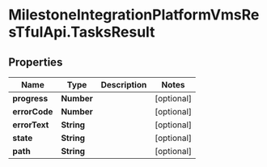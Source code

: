 # MilestoneIntegrationPlatformVmsResTfulApi.TasksResult

## Properties
Name | Type | Description | Notes
------------ | ------------- | ------------- | -------------
**progress** | **Number** |  | [optional] 
**errorCode** | **Number** |  | [optional] 
**errorText** | **String** |  | [optional] 
**state** | **String** |  | [optional] 
**path** | **String** |  | [optional] 
